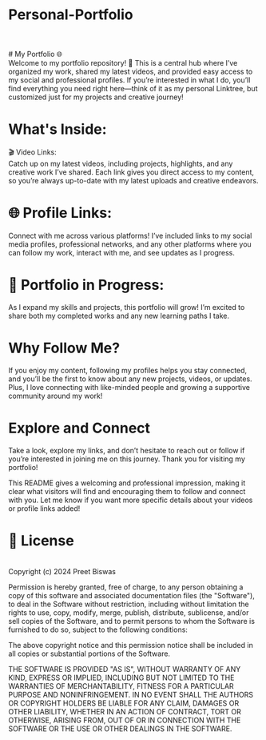 # Personal-Portfolio
<br> 
<br>
# My Portfolio 🌐 <br> 
Welcome to my portfolio repository! 🎉 This is a central hub where I’ve organized my work, shared my latest videos, and provided easy access to my social and professional profiles. If you’re interested in what I do, you’ll find everything you need right here—think of it as my personal Linktree, but customized just for my projects and creative journey!<br>

# What's Inside: <br>
🎬 Video Links:<br>
Catch up on my latest videos, including projects, highlights, and any creative work I’ve shared. Each link gives you direct access to my content, so you’re always up-to-date with my latest uploads and creative endeavors.<br>

# 🌐 Profile Links: <br>
Connect with me across various platforms! I’ve included links to my social media profiles, professional networks, and any other platforms where you can follow my work, interact with me, and see updates as I progress.<br>

# 💼 Portfolio in Progress:<br>
As I expand my skills and projects, this portfolio will grow! I’m excited to share both my completed works and any new learning paths I take.<br>

# Why Follow Me?
If you enjoy my content, following my profiles helps you stay connected, and you’ll be the first to know about any new projects, videos, or updates. Plus, I love connecting with like-minded people and growing a supportive community around my work!<br>

# Explore and Connect
Take a look, explore my links, and don’t hesitate to reach out or follow if you’re interested in joining me on this journey. Thank you for visiting my portfolio!<br>

This README gives a welcoming and professional impression, making it clear what visitors will find and encouraging them to follow and connect with you. Let me know if you want more specific details about your videos or profile links added!<br>

# 📜 License
<br>Copyright (c) 2024 Preet Biswas

Permission is hereby granted, free of charge, to any person obtaining a copy
of this software and associated documentation files (the "Software"), to deal
in the Software without restriction, including without limitation the rights
to use, copy, modify, merge, publish, distribute, sublicense, and/or sell
copies of the Software, and to permit persons to whom the Software is
furnished to do so, subject to the following conditions:

The above copyright notice and this permission notice shall be included in all
copies or substantial portions of the Software.

THE SOFTWARE IS PROVIDED "AS IS", WITHOUT WARRANTY OF ANY KIND, EXPRESS OR
IMPLIED, INCLUDING BUT NOT LIMITED TO THE WARRANTIES OF MERCHANTABILITY,
FITNESS FOR A PARTICULAR PURPOSE AND NONINFRINGEMENT. IN NO EVENT SHALL THE
AUTHORS OR COPYRIGHT HOLDERS BE LIABLE FOR ANY CLAIM, DAMAGES OR OTHER
LIABILITY, WHETHER IN AN ACTION OF CONTRACT, TORT OR OTHERWISE, ARISING FROM,
OUT OF OR IN CONNECTION WITH THE SOFTWARE OR THE USE OR OTHER DEALINGS IN THE
SOFTWARE.
